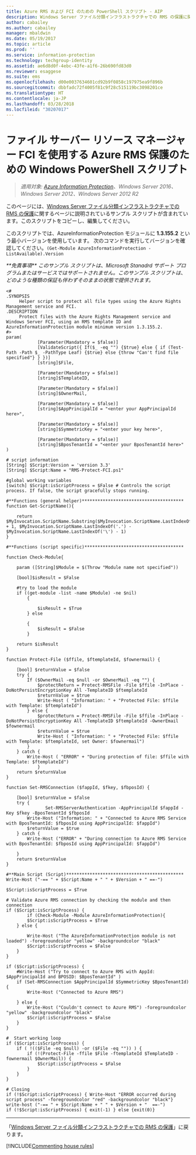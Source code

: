 ```yaml
---
title: Azure RMS および FCI のための PowerShell スクリプト - AIP
description: Windows Server ファイル分類インフラストラクチャでの RMS の保護に関するページで説明されている、コピーして編集するためのサンプル スクリプトです。
author: cabailey
ms.author: cabailey
manager: mbaldwin
ms.date: 05/19/2017
ms.topic: article
ms.prod: ''
ms.service: information-protection
ms.technology: techgroup-identity
ms.assetid: ae6d8d0f-4ebc-43fe-a1f6-26b690fd83d0
ms.reviewer: esaggese
ms.suite: ems
ms.openlocfilehash: d00e0037634601cd92b9f0858c197975ea9f896b
ms.sourcegitcommit: dbbfadc72f4005f81c9f28c515119bc3098201ce
ms.translationtype: HT
ms.contentlocale: ja-JP
ms.lasthandoff: 03/28/2018
ms.locfileid: "30207017"
---
```

# <a name="windows-powershell-script-for-azure-rms-protection-by-using-file-server-resource-manager-fci"></a>ファイル サーバー リソース マネージャー FCI を使用する Azure RMS 保護のための Windows PowerShell スクリプト

>*適用対象: [Azure Information Protection](https://azure.microsoft.com/pricing/details/information-protection)、Windows Server 2016、Windows Server 2012、Windows Server 2012 R2*

このページには、[Windows Server ファイル分類インフラストラクチャでの RMS の保護](configure-fci.md)に関するページに説明されているサンプル スクリプトが含まれています。このスクリプトをコピーし、編集してください。

このスクリプトでは、AzureInformationProtection モジュールに **1.3.155.2** という最小バージョンを使用しています。 次のコマンドを実行してバージョンを確認してください。`(Get-Module AzureInformationProtection -ListAvailable).Version` 

*&#42;&#42;免責事項&#42;&#42; このサンプル スクリプトは、Microsoft Stanadrd サポート プログラムまたはサービスではサポートされません。このサンプル*
*スクリプトは、どのような種類の保証も伴わずそのままの状態で提供されます。*

```
<#
.SYNOPSIS 
     Helper script to protect all file types using the Azure Rights Management service and FCI.
.DESCRIPTION
     Protect files with the Azure Rights Management service and Windows Server FCI, using an RMS template ID and AzureInformationProtection module minimum version 1.3.155.2.   
#>
param(
            [Parameter(Mandatory = $false)]
            [ValidateScript({ If($_ -eq "") {$true} else { if (Test-Path -Path $_ -PathType Leaf) {$true} else {throw "Can't find file specified"} } })]
            [string]$File,

            [Parameter(Mandatory = $false)]
            [string]$TemplateID,

            [Parameter(Mandatory = $false)]
            [string]$OwnerMail,

            [Parameter(Mandatory = $false)]
            [string]$AppPrincipalId = "<enter your AppPrincipalId here>",

            [Parameter(Mandatory = $false)]
            [string]$SymmetricKey = "<enter your key here>",

            [Parameter(Mandatory = $false)]
            [string]$BposTenantId = "<enter your BposTenantId here>"
) 

# script information
[String] $Script:Version = 'version 3.3' 
[String] $Script:Name = "RMS-Protect-FCI.ps1"

#global working variables
[switch] $Script:isScriptProcess = $False # Controls the script process. If false, the script gracefully stops running.

#**Functions (general helper)***************************************
function Get-ScriptName(){ 

    return $MyInvocation.ScriptName.Substring($MyInvocation.ScriptName.LastIndexOf('\') + 1, $MyInvocation.ScriptName.LastIndexOf('.') - $MyInvocation.ScriptName.LastIndexOf('\') - 1)
}

#**Functions (script specific)**************************************

function Check-Module{

    param ([String]$Module = $(Throw "Module name not specified"))

    [bool]$isResult = $False

    #try to load the module
    if ((get-module -list -name $Module) -ne $nil)
        {

            $isResult = $True
        } else 
        
        {
            $isResult = $False
        } 

    return $isResult
}

function Protect-File ($ffile, $ftemplateId, $fownermail) {

    [bool] $returnValue = $false
    try {
        If ($OwnerMail -eq $null -or $OwnerMail -eq "") {
            $protectReturn = Protect-RMSFile -File $ffile -InPlace -DoNotPersistEncryptionKey All -TemplateID $ftemplateId
            $returnValue = $true
            Write-Host ( "Information: " + "Protected File: $ffile with Template: $ftemplateId")
        } else {
            $protectReturn = Protect-RMSFile -File $ffile -InPlace -DoNotPersistEncryptionKey All -TemplateID $ftemplateId -OwnerEmail $fownermail
            $returnValue = $true
            Write-Host ( "Information: " + "Protected File: $ffile with Template: $ftemplateId, set Owner: $fownermail")
        }
    } catch {
        Write-Host ( "ERROR" + "During protection of file: $ffile with Template: $ftemplateId")
            }
    return $returnValue
}

function Set-RMSConnection ($fappId, $fkey, $fbposId) {

    [bool] $returnValue = $false
    try {
               Set-RMSServerAuthentication -AppPrincipalId $fappId -Key $fkey -BposTenantId $fbposId
        Write-Host ("Information: " + "Connected to Azure RMS Service with BposTenantId: $fbposId using AppPrincipalId: $fappId")
        $returnValue = $true
    } catch {
        Write-Host ("ERROR" + "During connection to Azure RMS Service with BposTenantId: $fbposId using AppPrincipalId: $fappId")

    }
    return $returnValue
}

#**Main Script (Script)*********************************************
Write-Host ("-== " + $Script:Name + " " + $Version + " ==-")

$Script:isScriptProcess = $True

# Validate Azure RMS connection by checking the module and then connection
if ($Script:isScriptProcess) {
        if (Check-Module -Module AzureInformationProtection){
        $Script:isScriptProcess = $True
    } else {

        Write-Host ("The AzureInformationProtection module is not loaded") -foregroundcolor "yellow" -backgroundcolor "black"           
        $Script:isScriptProcess = $False
    }
}

if ($Script:isScriptProcess) {
    #Write-Host ("Try to connect to Azure RMS with AppId: $AppPrincipalId and BPOSID: $BposTenantId" )  
    if (Set-RMSConnection $AppPrincipalId $SymmetricKey $BposTenantId) {
        Write-Host ("Connected to Azure RMS")

    } else {
        Write-Host ("Couldn't connect to Azure RMS") -foregroundcolor "yellow" -backgroundcolor "black"
        $Script:isScriptProcess = $False
    }
}

#  Start working loop
if ($Script:isScriptProcess) {
    if ( !(($File -eq $null) -or ($File -eq "")) ) {
        if (!(Protect-File -ffile $File -ftemplateId $TemplateID -fownermail $OwnerMail)) {
            $Script:isScriptProcess = $False           
        }
    }
}

# Closing
if (!$Script:isScriptProcess) { Write-Host "ERROR occurred during script process" -foregroundcolor "red" -backgroundcolor "black"}
write-host ("-== " + $Script:Name + " " + $Version + "  ==-")
if (!$Script:isScriptProcess) { exit(-1) } else {exit(0)}
```

---

「[Windows Server ファイル分類インフラストラクチャでの RMS の保護](configure-fci.md)」に戻ります。

[!INCLUDE[Commenting house rules](../includes/houserules.md)]